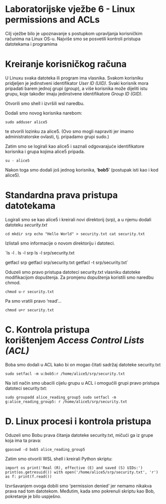 # Laboratorijske vježbe 6  - Linux permissions and ACLs

Cilj vježbe bilo je upoznavanje s postupkom upravljanja korisničkim računima na Linux OS-u. Najviše smo se posvetili kontroli pristupa datotekama i programima

# **Kreiranje korisničkog računa**

U Linuxu svaka datoteka ili program ima vlasnika. Svakom korisniku pridjeljen je jedinstveni identifikator *User ID (UID).* Svaki korisnik mora pripadati barem jednoj grupi (*group*), a više korisnika može dijeliti istu grupu, koje također imaju jedinstvene identifikatore *Group ID (GID)*.

Otvorili smo shell i izvršili wsl naredbu.

Dodali smo novog korisnika narebom:

`sudo adduser alice5`

te stvorili lozinku za alice5. (Ovo smo mogli napraviti jer imamo administratorske ovlasti, tj. pripadamo grupi sudo.)

Zatim smo se logirali kao alice5 i saznali odgovarajuće identifikatore korisnika i grupa kojima alice5 pripada.

`su - alice5`

Nakon toga smo dodali još jednog korisnika, ‘**bob5**’ (postupak isti kao i kod alice5).

# **Standardna prava pristupa datotekama**

Logirali smo se kao alice5 i kreirali novi direktorij (srp), a u njemu dodali datoteku *security.txt*

`cd
mkdir srp
echo "Hello World" > security.txt
cat security.txt`

Izlistali smo informacije o novom direktoriju i datoteci.

`ls -l .
ls -l srp
ls -l srp/security.txt

getfacl srp
getfacl srp/security.txt
getfacl -t srp/security.txt`

Oduzeli smo pravo pristupa datoteci security.txt vlasniku datoteke modifikacijom dopuštenja. Za promjenu dopuštenja koristili smo naredbu chmod.

`chmod u-r security.txt`

Pa smo vratili pravo ‘read’...

`chmod u+r security.txt`

# **C. Kontrola pristupa korištenjem *Access Control Lists (ACL)***

Boba smo dodali u ACL kako bi on mogao čitati sadržaj datoteke security.txt

`sudo setfacl -m u:bob5:r /home/alice5/srp/security.txt`

Na isti način smo ubacili cijelu grupu u ACL i omogućili grupi pravo pristupa datoteci security.txt:

`sudo groupadd alice_reading_group5
sudo setfacl -m g:alice_reading_group5: r /home/alice5/srp/security.txt`

# **D. Linux procesi i kontrola pristupa**

Oduzeli smo Bobu prava čitanja datoteke security.txt, mičući ga iz grupe koja ima ta prava:

`gpasswd -d bob5 alice_reading_group5`

Zatim smo otvorili WSL shell i kreirali Python skriptu:

`import os
print('Real (R), effective (E) and saved (S) UIDs:')
print(os.getresuid())
with open('/home/alice5/srp/security.txt', 'r') as f:
print(f.read())`

Izvršavanjem ovoga dobili smo ‘permission denied’ jer nemamo nikakva prava nad tom datotekom. Međutim, kada smo pokrenuli skriptu kao Bob, pokretanje je bilo uspješno.